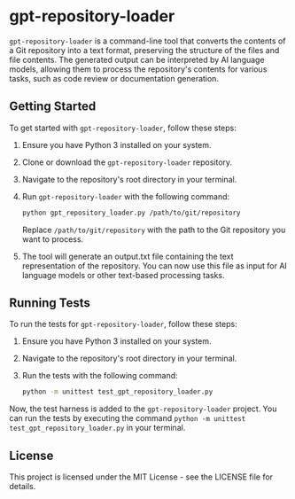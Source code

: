 # gpt-repository-loader

`gpt-repository-loader` is a command-line tool that converts the contents of a Git repository into a text format, preserving the structure of the files and file contents. The generated output can be interpreted by AI language models, allowing them to process the repository's contents for various tasks, such as code review or documentation generation.

## Getting Started

To get started with `gpt-repository-loader`, follow these steps:

1. Ensure you have Python 3 installed on your system.
2. Clone or download the `gpt-repository-loader` repository.
3. Navigate to the repository's root directory in your terminal.
4. Run `gpt-repository-loader` with the following command:

   ```bash
   python gpt_repository_loader.py /path/to/git/repository
   ```
    Replace `/path/to/git/repository` with the path to the Git repository you want to process.

5. The tool will generate an output.txt file containing the text representation of the repository. You can now use this file as input for AI language models or other text-based processing tasks.

## Running Tests

To run the tests for `gpt-repository-loader`, follow these steps:

1. Ensure you have Python 3 installed on your system.
2. Navigate to the repository's root directory in your terminal.
3. Run the tests with the following command:

   ```bash
   python -m unittest test_gpt_repository_loader.py
   ```
Now, the test harness is added to the `gpt-repository-loader` project. You can run the tests by executing the command `python -m unittest test_gpt_repository_loader.py` in your terminal.

## License
This project is licensed under the MIT License - see the LICENSE file for details.
